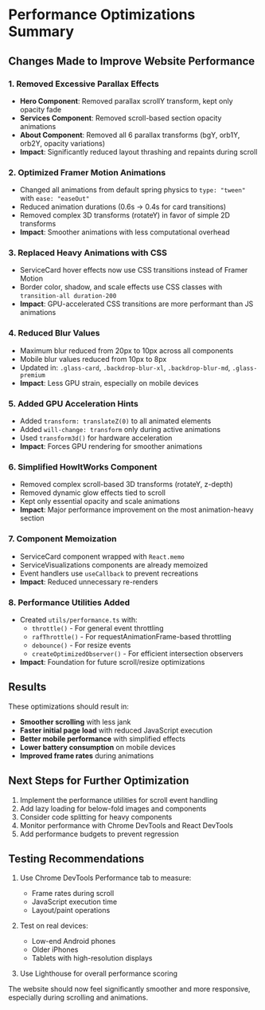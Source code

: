 # Performance Optimizations Summary

## Changes Made to Improve Website Performance

### 1. **Removed Excessive Parallax Effects**
- **Hero Component**: Removed parallax scrollY transform, kept only opacity fade
- **Services Component**: Removed scroll-based section opacity animations
- **About Component**: Removed all 6 parallax transforms (bgY, orb1Y, orb2Y, opacity variations)
- **Impact**: Significantly reduced layout thrashing and repaints during scroll

### 2. **Optimized Framer Motion Animations**
- Changed all animations from default spring physics to `type: "tween"` with `ease: "easeOut"`
- Reduced animation durations (0.6s → 0.4s for card transitions)
- Removed complex 3D transforms (rotateY) in favor of simple 2D transforms
- **Impact**: Smoother animations with less computational overhead

### 3. **Replaced Heavy Animations with CSS**
- ServiceCard hover effects now use CSS transitions instead of Framer Motion
- Border color, shadow, and scale effects use CSS classes with `transition-all duration-200`
- **Impact**: GPU-accelerated CSS transitions are more performant than JS animations

### 4. **Reduced Blur Values**
- Maximum blur reduced from 20px to 10px across all components
- Mobile blur values reduced from 10px to 8px
- Updated in: `.glass-card`, `.backdrop-blur-xl`, `.backdrop-blur-md`, `.glass-premium`
- **Impact**: Less GPU strain, especially on mobile devices

### 5. **Added GPU Acceleration Hints**
- Added `transform: translateZ(0)` to all animated elements
- Added `will-change: transform` only during active animations
- Used `transform3d()` for hardware acceleration
- **Impact**: Forces GPU rendering for smoother animations

### 6. **Simplified HowItWorks Component**
- Removed complex scroll-based 3D transforms (rotateY, z-depth)
- Removed dynamic glow effects tied to scroll
- Kept only essential opacity and scale animations
- **Impact**: Major performance improvement on the most animation-heavy section

### 7. **Component Memoization**
- ServiceCard component wrapped with `React.memo`
- ServiceVisualizations components are already memoized
- Event handlers use `useCallback` to prevent recreations
- **Impact**: Reduced unnecessary re-renders

### 8. **Performance Utilities Added**
- Created `utils/performance.ts` with:
  - `throttle()` - For general event throttling
  - `rafThrottle()` - For requestAnimationFrame-based throttling
  - `debounce()` - For resize events
  - `createOptimizedObserver()` - For efficient intersection observers
- **Impact**: Foundation for future scroll/resize optimizations

## Results

These optimizations should result in:
- **Smoother scrolling** with less jank
- **Faster initial page load** with reduced JavaScript execution
- **Better mobile performance** with simplified effects
- **Lower battery consumption** on mobile devices
- **Improved frame rates** during animations

## Next Steps for Further Optimization

1. Implement the performance utilities for scroll event handling
2. Add lazy loading for below-fold images and components
3. Consider code splitting for heavy components
4. Monitor performance with Chrome DevTools and React DevTools
5. Add performance budgets to prevent regression

## Testing Recommendations

1. Use Chrome DevTools Performance tab to measure:
   - Frame rates during scroll
   - JavaScript execution time
   - Layout/paint operations

2. Test on real devices:
   - Low-end Android phones
   - Older iPhones
   - Tablets with high-resolution displays

3. Use Lighthouse for overall performance scoring

The website should now feel significantly smoother and more responsive, especially during scrolling and animations.